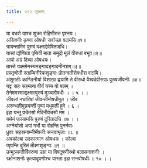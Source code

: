 ```yaml
---
title: ०१२ सूक्तम्

---
```

या बभ्रवो याश्च शुक्रा रोहिणीरुत पृश्नयः।  
असिक्नीः कृष्णा ओषधीः सर्वाच्छा वदामसि॥१॥  
त्रायन्तामिमं पुरुषं यक्ष्माद्देवेषितादधि।  
यासां द्यौष्पिता पृथिवी माता समुद्रो मूलं वीरुधां बभूव॥२॥  
आपो अग्रं दिव्या ओषधयः।  
तास्ते यक्ष्ममेनस्यमङ्गादङ्गादनीनशम्॥३॥  
प्रस्तृणोती स्ताम्बिनीरेकशुङ्गाः प्रोतन्वतीरोषधीरा वदामि।  
अंशुमतीः काण्डिनीर्या विशाखा ह्वयामि ते वीरुधो वैश्वदेवीरुग्राः पुरुषजीवनीः ॥४॥  
यद्वः सहः सहमाना वीर्यं यच्च वो बलम् ।  
तेनेममस्माद्यक्ष्मात्पुरुषं मुञ्चतौषधीः । । ५ । ।  
जीवलां नघारिषां जीवन्तीमोषधीमुत । जीब  
अरुन्धतीमुन्नयन्तीं पुष्पां मधुमतीं हुवे । ६ ।  
इहा यन्तु प्रचेतसो मेदिनीर्वचसो मम ।  
यथेमं पारयामसि पुरुषं दुरितादधि ॥७ । ।  
अग्नेर्घासो अपां गर्भो या रोहन्ति पुनर्नवाः  
ध्रुवाः सहस्रनाम्नीर्भेषजीः सन्त्वाभृताः ॥८ ॥  
अवकोल्बा उदकात्मान ओषधयः । कोल्बा  
व्यृषन्ति दुरितं तीक्ष्णशृङ्ग्यः ॥९ ॥  
उन्मुञ्चन्तीर्विवरुणा उग्रा या विषदूषणीरथो बलासनाशनीः ।  
रक्षोनाशनीः कृत्यादूषणीश्च यास्ता इहा सन्त्वोषधीः ॥ १० । ।  